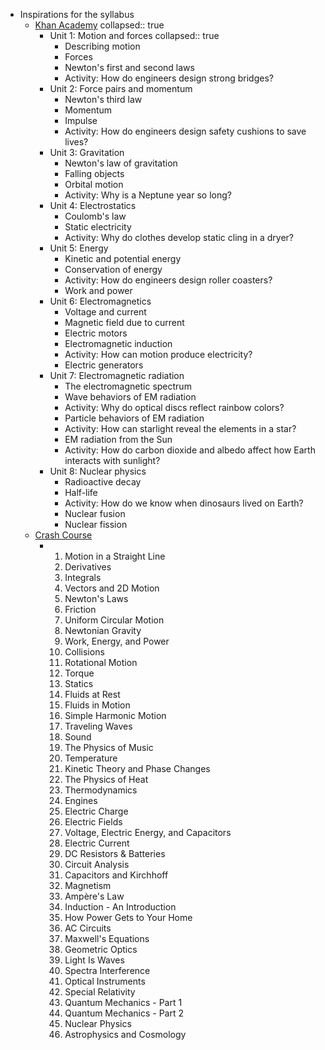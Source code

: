 - Inspirations for the syllabus
	- [Khan Academy](https://www.khanacademy.org/science/highschool-physics)
	  collapsed:: true
		- Unit 1: Motion and forces
		  collapsed:: true
			- Describing motion
			- Forces
			- Newton's first and second laws
			- Activity: How do engineers design strong bridges?
		- Unit 2: Force pairs and momentum
			- Newton's third law
			- Momentum
			- Impulse
			- Activity: How do engineers design safety cushions to save lives?
		- Unit 3: Gravitation
			- Newton's law of gravitation
			- Falling objects
			- Orbital motion
			- Activity: Why is a Neptune year so long?
		- Unit 4: Electrostatics
			- Coulomb's law
			- Static electricity
			- Activity: Why do clothes develop static cling in a dryer?
		- Unit 5: Energy
			- Kinetic and potential energy
			- Conservation of energy
			- Activity: How do engineers design roller coasters?
			- Work and power
		- Unit 6: Electromagnetics
			- Voltage and current
			- Magnetic field due to current
			- Electric motors
			- Electromagnetic induction
			- Activity: How can motion produce electricity?
			- Electric generators
		- Unit 7: Electromagnetic radiation
			- The electromagnetic spectrum
			- Wave behaviors of EM radiation
			- Activity: Why do optical discs reflect rainbow colors?
			- Particle behaviors of EM radiation
			- Activity: How can starlight reveal the elements in a star?
			- EM radiation from the Sun
			- Activity: How do carbon dioxide and albedo affect how Earth interacts with sunlight?
		- Unit 8: Nuclear physics
			- Radioactive decay
			- Half-life
			- Activity: How do we know when dinosaurs lived on Earth?
			- Nuclear fusion
			- Nuclear fission
	- [Crash Course](https://www.youtube.com/playlist?list=PL8dPuuaLjXtN0ge7yDk_UA0ldZJdhwkoV)
		- 1. Motion in a Straight Line
		  2. Derivatives
		  3. Integrals
		  4. Vectors and 2D Motion
		  5. Newton's Laws
		  6. Friction
		  7. Uniform Circular Motion
		  8. Newtonian Gravity
		  9. Work, Energy, and Power
		  10. Collisions
		  11. Rotational Motion
		  12. Torque
		  13. Statics
		  14. Fluids at Rest
		  15. Fluids in Motion
		  16. Simple Harmonic Motion
		  17. Traveling Waves
		  18. Sound
		  19. The Physics of Music
		  20. Temperature
		  21. Kinetic Theory and Phase Changes
		  22. The Physics of Heat
		  23. Thermodynamics
		  24. Engines
		  25. Electric Charge
		  26. Electric Fields
		  27. Voltage, Electric Energy, and Capacitors
		  28. Electric Current
		  29. DC Resistors & Batteries
		  30. Circuit Analysis
		  31. Capacitors and Kirchhoff
		  32. Magnetism
		  33. Ampère's Law
		  34. Induction - An Introduction
		  35. How Power Gets to Your Home
		  36. AC Circuits
		  37. Maxwell's Equations
		  38. Geometric Optics
		  39. Light Is Waves
		  40. Spectra Interference
		  41. Optical Instruments
		  42. Special Relativity
		  43. Quantum Mechanics - Part 1
		  44. Quantum Mechanics - Part 2
		  45. Nuclear Physics
		  46. Astrophysics and Cosmology